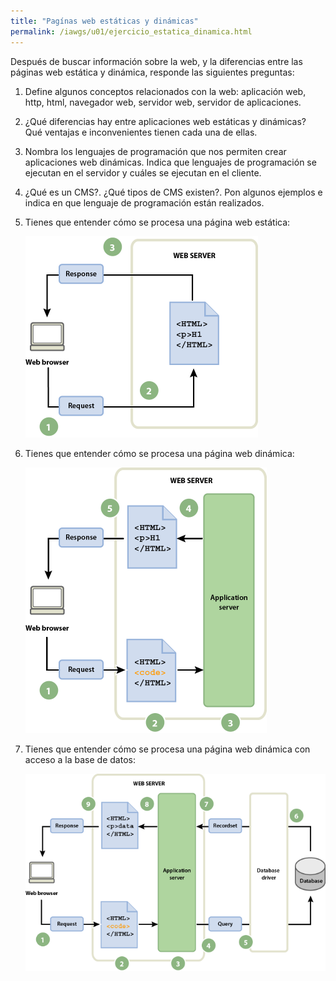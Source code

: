 ```yaml
---
title: "Pagínas web estáticas y dinámicas"
permalink: /iawgs/u01/ejercicio_estatica_dinamica.html
---
```


Después de buscar información sobre la web, y la diferencias entre las páginas web estática y dinámica, responde las siguientes preguntas:

1. Define algunos conceptos relacionados con la web: aplicación web, http, html, navegador web, servidor web, servidor de aplicaciones.

2. ¿Qué diferencias hay entre aplicaciones web estáticas y dinámicas? Qué ventajas e inconvenientes tienen cada una de ellas.

3. Nombra los lenguajes de programación que nos permiten crear aplicaciones web dinámicas. Indica que lenguajes de programación se ejecutan en el servidor y cuáles se ejecutan en el cliente.

4. ¿Qué es un CMS?. ¿Qué tipos de CMS existen?. Pon algunos ejemplos e indica en que lenguaje de programación están realizados.

5. Tienes que entender cómo se procesa una página web estática:

    ![img](img/ds_process_static.png)

6. Tienes que entender cómo se procesa una página web dinámica:

    ![img](img/ds_process_dynamic.png)

7. Tienes que entender cómo se procesa una página web dinámica con acceso a la base de datos:

    ![img](img/ds_process_complete.png)